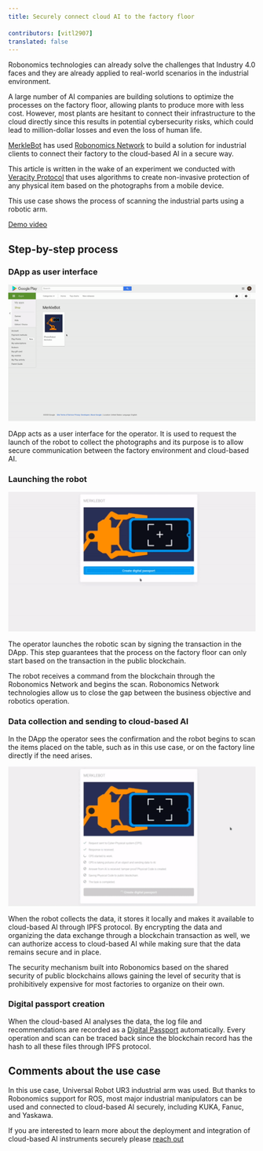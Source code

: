 ```yaml
---
title: Securely connect cloud AI to the factory floor
 
contributors: [vitl2907]
translated: false
---
```


Robonomics technologies can already solve the challenges that Industry 4.0 faces and they are already applied to real-world scenarios in the industrial environment.

A large number of AI companies are building solutions to optimize the processes on the factory floor, allowing plants to produce more with less cost. However, most plants are hesitant to connect their infrastructure to the cloud directly since this results in potential cybersecurity risks, which could lead to million-dollar losses and even the loss of human life.

[MerkleBot](https://merklebot.com) has used [Robonomics Network](https://robonomics.network) to build a solution for industrial clients to connect their factory to the cloud-based AI in a secure way.

This article is written in the wake of an experiment we conducted with [Veracity Protocol](https://www.veracityprotocol.org/) that uses algorithms to create non-invasive protection of any physical item based on the photographs from a mobile device.

This use case shows the process of scanning the industrial parts using a robotic arm.

[Demo video](https://youtu.be/8AL70LFVX5w)

## Step-by-step process

### DApp as user interface

<!-- ![](../images/google-play-store.gif) -->
<img src="../images/google-play-store.gif" />

DApp acts as a user interface for the operator. It is used to request the launch of the robot to collect the photographs and its purpose is to allow secure communication between the factory environment and cloud-based AI.

### Launching the robot

<!-- ![](../images/Veracity_Protocol_Transaction.gif) -->
<img src="../images/Veracity_Protocol_Transaction.gif" />

The operator launches the robotic scan by signing the transaction in the DApp. This step guarantees that the process on the factory floor can only start based on the transaction in the public blockchain.

The robot receives a command from the blockchain through the Robonomics Network and begins the scan. Robonomics Network technologies allow us to close the gap between the business objective and robotics operation.

### Data collection and sending to cloud-based AI

In the DApp the operator sees the confirmation and the robot begins to scan the items placed on the table, such as in this use case, or on the factory line directly if the need arises.

<!-- ![](../images/Veracity_Protocol_Launch.gif) -->
<img src="../images/Veracity_Protocol_Launch.gif" />


When the robot collects the data, it stores it locally and makes it available to cloud-based AI through IPFS protocol. By encrypting the data and organizing the data exchange through a blockchain transaction as well, we can authorize access to cloud-based AI while making sure that the data remains secure and in place.

The security mechanism built into Robonomics based on the shared security of public blockchains allows gaining the level of security that is prohibitively expensive for most factories to organize on their own.

### Digital passport creation

When the cloud-based AI analyses the data, the log file and recommendations are recorded as a [Digital Passport](https://wiki.robonomics.network/docs/create-digital-identity-run-by-ethereum/) automatically. Every operation and scan can be traced back since the blockchain record has the hash to all these files through IPFS protocol.

## Comments about the use case

In this use case, Universal Robot UR3 industrial arm was used. But thanks to Robonomics support for ROS, most major industrial manipulators can be used and connected to cloud-based AI securely, including KUKA, Fanuc, and Yaskawa.

If you are interested to learn more about the deployment and integration of cloud-based AI instruments securely please [reach out](mailto:v@merklebot.com)
